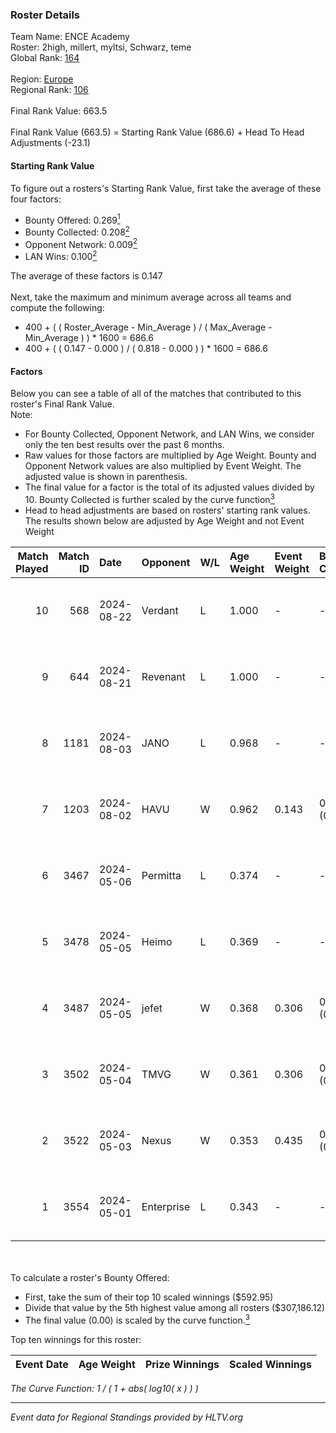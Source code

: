 ### Roster Details<br />
Team Name: ENCE Academy<br />
Roster: 2high, millert, myltsi, Schwarz, teme<br />
Global Rank: [164](../../standings_global_2024_09_07.md)<br />
<br />
Region: [Europe]( ../../standings_europe_2024_09_07.md)<br />
Regional Rank: [106]( ../../standings_europe_2024_09_07.md)<br />
<br />
Final Rank Value:  663.5<br />
<br />
Final Rank Value (663.5) = Starting Rank Value (686.6) + Head To Head Adjustments (-23.1)<br />

#### Starting Rank Value<br />
To figure out a rosters's Starting Rank Value, first take the average of these four factors:<br />
- Bounty Offered: 0.269[<sup>1</sup>](#table2)
- Bounty Collected: 0.208[<sup>2</sup>](#table1)
- Opponent Network: 0.009[<sup>2</sup>](#table1)
- LAN Wins: 0.100[<sup>2</sup>](#table1)

The average of these factors is 0.147<br />
<br />
Next, take the maximum and minimum average across all teams and compute the following:<br />
- 400 + ( ( Roster_Average - Min_Average ) / ( Max_Average - Min_Average ) ) * 1600 = 686.6
- 400 + ( ( 0.147 - 0.000 ) / ( 0.818 - 0.000 ) ) * 1600 = 686.6


#### Factors<br />
Below you can see a table of all of the matches that contributed to this roster's Final Rank Value.<br />
Note:<br />

- For Bounty Collected, Opponent Network, and LAN Wins, we consider only the ten best results over the past 6 months.
- Raw values for those factors are multiplied by Age Weight. Bounty and Opponent Network values are also multiplied by Event Weight. The adjusted value is shown in parenthesis.
- The final value for a factor is the total of its adjusted values divided by 10. Bounty Collected is further scaled by the curve function[<sup>3</sup>](#curveFunction)
- Head to head adjustments are based on rosters' starting rank values. The results shown below are adjusted by Age Weight and not Event Weight
<span id="table1"></span><br />


| Match Played | Match ID | Date       | Opponent   | W/L | Age Weight | Event Weight | Bounty Collected | Opponent Network | LAN Wins  | H2H Adj. | Roster                                |
| -: | -: | :- | :- | :- | :- | :- | :- | :- | :- | -: | :- |
|           10 |      568 | 2024-08-22 | Verdant    | L   | 1.000      | -            | -                | -                | -         |    -9.77 | 2high, millert, myltsi, Schwarz, teme |
|            9 |      644 | 2024-08-21 | Revenant   | L   | 1.000      | -            | -                | -                | -         |    -6.04 | 2high, millert, myltsi, Schwarz, teme |
|            8 |     1181 | 2024-08-03 | JANO       | L   | 0.968      | -            | -                | -                | -         |   -17.96 | 2high, millert, myltsi, Schwarz, teme |
|            7 |     1203 | 2024-08-02 | HAVU       | W   | 0.962      | 0.143        | 0.000 (0.000)    | 0.139 (0.019)    | 1 (0.962) |    10.35 | 2high, millert, myltsi, Schwarz, teme |
|            6 |     3467 | 2024-05-06 | Permitta   | L   | 0.374      | -            | -                | -                | -         |    -2.51 | 2high, HENU, myltsi, podi, teme       |
|            5 |     3478 | 2024-05-05 | Heimo      | L   | 0.369      | -            | -                | -                | -         |    -6.41 | 2high, HENU, myltsi, podi, teme       |
|            4 |     3487 | 2024-05-05 | jefet      | W   | 0.368      | 0.306        | 0.001 (0.000)    | 0.012 (0.001)    | 0 (0.000) |     3.13 | 2high, HENU, myltsi, podi, teme       |
|            3 |     3502 | 2024-05-04 | TMVG       | W   | 0.361      | 0.306        | 0.000 (0.000)    | 0.000 (0.000)    | 0 (0.000) |     1.83 | 2high, HENU, myltsi, podi, teme       |
|            2 |     3522 | 2024-05-03 | Nexus      | W   | 0.353      | 0.435        | 0.010 (0.001)    | 0.447 (0.069)    | 0 (0.000) |     7.23 | 2high, HENU, myltsi, podi, teme       |
|            1 |     3554 | 2024-05-01 | Enterprise | L   | 0.343      | -            | -                | -                | -         |    -2.97 | 2high, HENU, myltsi, podi, teme       |

<br />
<span id="table2"></span><br />
To calculate a roster's Bounty Offered:<br />

- First, take the sum of their top 10 scaled winnings ($592.95)
- Divide that value by the 5th highest value among all rosters ($307,186.12)
- The final value (0.00) is scaled by the curve function.[<sup>3</sup>](#curveFunction)

Top ten winnings for this roster:<br />

| Event Date | Age Weight | Prize Winnings | Scaled Winnings |
| :- | -: | :- | :- |


<span id="curveFunction"></span>_The Curve Function: 1 / ( 1 + abs( log10( x ) ) )_<br />

---
_Event data for Regional Standings provided by HLTV.org_<br />
